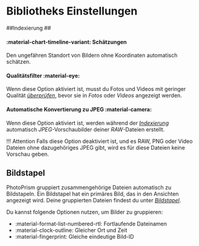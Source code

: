 # Bibliotheks Einstellungen #

##Indexierung ##

#### :material-chart-timeline-variant: Schätzungen ####
Den ungefähren Standort von Bildern ohne Koordinaten automatisch schätzen.

#### Qualitätsfilter :material-eye: ####
Wenn diese Option aktiviert ist, musst du Fotos und Videos mit geringer Qualität [*überprüfen*](../organize/review.md), bevor sie in *Fotos* oder *Videos* angezeigt werden.

#### Automatische Konvertierung zu JPEG :material-camera: ####
Wenn diese Option aktiviert ist, werden während der [*Indexierung*](../library/indexing.md) automatisch *JPEG*-Vorschaubilder deiner *RAW*-Dateien erstellt.

!!! Attention
    Falls diese Option deaktiviert ist, und es RAW, PNG oder Video Dateien ohne dazugehöriges JPEG gibt, wird es für diese Dateien keine Vorschau geben.

## Bildstapel ##
PhotoPrism gruppiert zusammengehörige Dateien automatisch zu Bildstapeln.
Ein Bildstapel hat ein primäres Bild, das in den Ansichten angezeigt wird. Deine gruppierten Dateien findest du unter  [*Bildstapel*](../organize/stacks.md).

Du kannst folgende Optionen nutzen, um Bilder zu gruppieren:

* :material-format-list-numbered-rtl: Fortlaufende Dateinamen
* :material-clock-outline: Gleicher Ort und Zeit
* :material-fingerprint: Gleiche eindeutige Bild-ID


<!--## Umwandlung von RAW zu JPEG ##
Viele Fotografen, insbeondere Nutzer einer digitalen SLR, verwenden ein verlustfreies RAW-Format anstelle des verlustbehafteten JPEG-Formats. Es gibt auch [Handies](https://www.fredericpaulussen.be/how-to-raw-photos-huawei-p30-pro/) die RAW-Daten abspeichern können oder das Format HEIC/HEIF nutzen.
Das Ziel von PhotoPrism ist eine umfangreiche Unterstützung für alle [RAW-Formate](https://en.wikipedia.org/wiki/Raw_image_format), unabhängig vom verwendeten Kameramodell. Deshalb bitten wir dich uns eine Nachricht zu schicken, falls du ein Problem mit den Dateien von einem deiner Geräte hast.

Webbrowser können keine RAW-Formate anzeigen. Deshalb muss PhotoPrism diese Dateien zu JPEGs *konvertieren*. Falls du das nicht möchtest, kannst du das in den [Einstellungen](ui.md) ausschalten.

Zusätzlich zu den oben genannten Formaten unterstützt PhotoPrism auch BMP-, GIF-, PNG- und TIFF-Dateien. Bevor du diese Formate zur Speicherung nutzt, solltest du bedenken, dass sie oft keine Metadaten speichern können. Deshalb werden sie in der Regel für Screenshots, Diagramme und Icons verwendet.

![](img/editPhoto.png)

### Read-only Modus ###
Die Konvertierung von RAW-Formaten benötigt sehr viel Rechenzeit, weshalb normalerweise die dann erzeugten JPEG-Dateien neben den RAW-Dateien für die zukünftige Verwendung abgespeichert werden. Im *read-only Modus* (schreibgeschützt) schreibt PhotoPrism jedoch keine Daten in deine Bildverzeichnisse. Da es nicht sinnvoll wäre die konvertierten Daten im Arbeitsspeicher oder einem temporären Verzeichnis abzulegen, ist die automatische Konvertierung im *read-only Modus* deaktiviert.

Wenn du dir unsicher bist, ob du neben deinen RAW-Dateien auch JPEG-Dateien abspeichern sollst, bedenke, dass es in 20 Jahren bestimmt einen JPEG-Viewer geben wird. Die Unterstützung von einer proprietären RAW-Datei ist jedoch nicht garantiert.
Nutzern, die PhotoPrism zum Anzeigen von Fotos [(im *read-only Modus*)](https://github.com/photoprism/photoprism/issues/189) nutzen wollen, empfehlen wir die JPEGs manuell oder mithilfe eines anderen Tools zu erzeugen.

Wie PhotoPrism mit der automatischen Konvertierung im *read-only Modus* in Zukunft umgehen wird, ist noch nicht abschließend entschieden. Vielleicht gibt es eine Möglichkeit, mit akzeptablem Rechenaufwand und Qualität RAW-Bilder automatisch zu konvertieren. Diese könnten dann in einen Ordner `cached/converted` abgelegt werden. Von da aus könnten sie dann in das Verzeichnis mit den Originalen kopiert/verschoben werden. Was hälst du davon? Wir freuen uns auf dein Feedback!-->